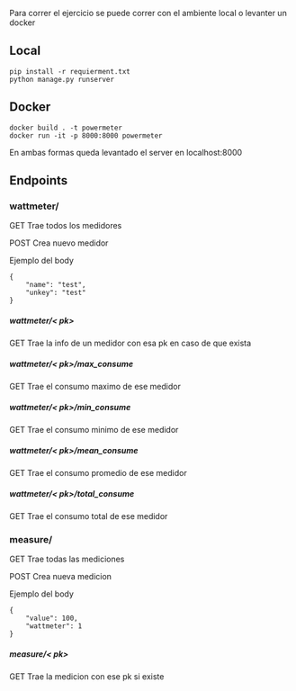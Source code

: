 Para correr el ejercicio se puede correr con el ambiente local o levanter un docker

## Local
```
pip install -r requierment.txt
python manage.py runserver
```

## Docker

```
docker build . -t powermeter
docker run -it -p 8000:8000 powermeter
```

En ambas formas queda levantado el server en localhost:8000

## Endpoints

### wattmeter/

GET Trae todos los medidores

POST Crea nuevo medidor

Ejemplo del body
```
{
    "name": "test",
    "unkey": "test" 
}
```

##### wattmeter/< pk>

GET Trae la info de un medidor con esa pk en caso de que exista

##### wattmeter/< pk>/max_consume

GET Trae el consumo maximo de ese medidor

##### wattmeter/< pk>/min_consume

GET Trae el consumo minimo de ese medidor

##### wattmeter/< pk>/mean_consume

GET Trae el consumo promedio de ese medidor

##### wattmeter/< pk>/total_consume

GET Trae el consumo total de ese medidor

### measure/

GET Trae todas las mediciones

POST Crea nueva medicion

Ejemplo del body

```
{
    "value": 100,
    "wattmeter": 1
}
```



##### measure/< pk>

GET Trae la medicion con ese pk si existe
